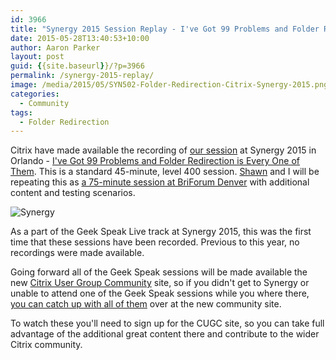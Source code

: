 ```yaml
---
id: 3966
title: "Synergy 2015 Session Replay - I've Got 99 Problems and Folder Redirection is Every One of Them"
date: 2015-05-28T13:40:53+10:00
author: Aaron Parker
layout: post
guid: {{site.baseurl}}/?p=3966
permalink: /synergy-2015-replay/
image: /media/2015/05/SYN502-Folder-Redirection-Citrix-Synergy-2015.png
categories:
  - Community
tags:
  - Folder Redirection
---
```


Citrix have made available the recording of [our session]({{site.baseurl}}/citrix-synergy-2015/) at Synergy 2015 in Orlando - [I've Got 99 Problems and Folder Redirection is Every One of Them](https://www.mycugc.org/p/do/sd/sid=25). This is a standard 45-minute, level 400 session. [Shawn](https://twitter.com/shawnbass) and I will be repeating this as [a 75-minute session at BriForum Denver](http://briforum.com/US/sessions.html) with additional content and testing scenarios.

![Synergy]({{site.baseurl}}/media/2015/05/IMG_2073.jpg)

As a part of the Geek Speak Live track at Synergy 2015, this was the first time that these sessions have been recorded. Previous to this year, no recordings were made available.

Going forward all of the Geek Speak sessions will be made available the new [Citrix User Group Community](https://www.mycugc.org/p/do/sd/sid=25) site, so if you didn't get to Synergy or unable to attend one of the Geek Speak sessions while you where there, [you can catch up with all of them](https://www.mycugc.org/p/do/si/topic=18) over at the new community site.

To watch these you'll need to sign up for the CUGC site, so you can take full advantage of the additional great content there and contribute to the wider Citrix community.
